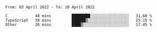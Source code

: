 <!--START_SECTION:waka-->

```text
From: 03 April 2022 - To: 10 April 2022

C            48 mins         ████████░░░░░░░░░░░░░░░░░   31.60 %
TypeScript   38 mins         ██████▒░░░░░░░░░░░░░░░░░░   25.15 %
Other        26 mins         ████▒░░░░░░░░░░░░░░░░░░░░   17.45 %
```

<!--END_SECTION:waka-->
